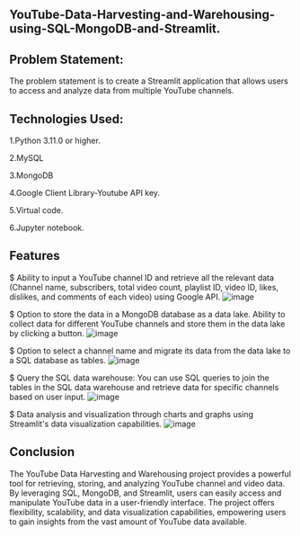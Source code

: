 ## YouTube-Data-Harvesting-and-Warehousing-using-SQL-MongoDB-and-Streamlit.

## Problem Statement: 
The problem statement is to create a Streamlit application that allows users to access and analyze data from multiple YouTube channels.

## Technologies Used:

1.Python 3.11.0 or higher.

2.MySQL

3.MongoDB

4.Google Client Library-Youtube API key.

5.Virtual code.

6.Jupyter notebook.

## Features
$ Ability to input a YouTube channel ID and retrieve all the relevant data (Channel name, subscribers, total video count, playlist ID, video ID, likes, dislikes, and comments of each video) using Google API.
![image](https://github.com/Hariharan161297/Youtube/assets/146412784/e6be47fd-6669-46cd-8f0c-1588c2b088bb)

$ Option to store the data in a MongoDB database as a data lake. Ability to collect data for different YouTube channels and store them in the data lake by clicking a button.
![image](https://github.com/Hariharan161297/Youtube/assets/146412784/cb8cf356-636c-49ca-aafc-89f97b7be22c)


$ Option to select a channel name and migrate its data from the data lake to a SQL database as tables.
![image](https://github.com/Hariharan161297/Youtube/assets/146412784/2f45c6df-8c0f-416b-ba15-3812c0fa86a7)

$ Query the SQL data warehouse: You can use SQL queries to join the tables in the SQL data warehouse and retrieve data for specific channels based on user input.
![image](https://github.com/Hariharan161297/Youtube/assets/146412784/40091514-c87d-421b-bd9f-a568ed09eab9)

$ Data analysis and visualization through charts and graphs using Streamlit's data visualization capabilities.
![image](https://github.com/Hariharan161297/Youtube/assets/146412784/66c313c6-d0d5-4827-bcc2-d7b1fbe02cf4)


## Conclusion

The YouTube Data Harvesting and Warehousing project provides a powerful tool for retrieving, storing, and analyzing YouTube channel and video data. By leveraging SQL, MongoDB, and Streamlit, users can easily access and manipulate YouTube data in a user-friendly interface. The project offers flexibility, scalability, and data visualization capabilities, empowering users to gain insights from the vast amount of YouTube data available.



